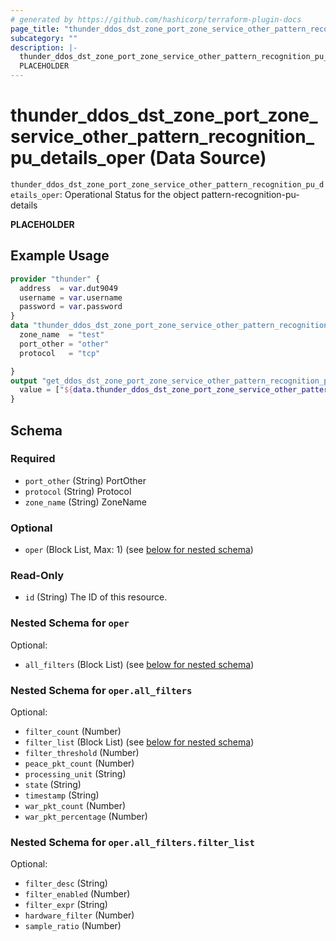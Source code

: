 ```yaml
---
# generated by https://github.com/hashicorp/terraform-plugin-docs
page_title: "thunder_ddos_dst_zone_port_zone_service_other_pattern_recognition_pu_details_oper Data Source - terraform-provider-thunder"
subcategory: ""
description: |-
  thunder_ddos_dst_zone_port_zone_service_other_pattern_recognition_pu_details_oper: Operational Status for the object pattern-recognition-pu-details
  PLACEHOLDER
---
```


# thunder_ddos_dst_zone_port_zone_service_other_pattern_recognition_pu_details_oper (Data Source)

`thunder_ddos_dst_zone_port_zone_service_other_pattern_recognition_pu_details_oper`: Operational Status for the object pattern-recognition-pu-details

__PLACEHOLDER__

## Example Usage

```terraform
provider "thunder" {
  address  = var.dut9049
  username = var.username
  password = var.password
}
data "thunder_ddos_dst_zone_port_zone_service_other_pattern_recognition_pu_details_oper" "thunder_ddos_dst_zone_port_zone_service_other_pattern_recognition_pu_details_oper" {
  zone_name  = "test"
  port_other = "other"
  protocol   = "tcp"

}
output "get_ddos_dst_zone_port_zone_service_other_pattern_recognition_pu_details_oper" {
  value = ["${data.thunder_ddos_dst_zone_port_zone_service_other_pattern_recognition_pu_details_oper.thunder_ddos_dst_zone_port_zone_service_other_pattern_recognition_pu_details_oper}"]
}
```

<!-- schema generated by tfplugindocs -->
## Schema

### Required

- `port_other` (String) PortOther
- `protocol` (String) Protocol
- `zone_name` (String) ZoneName

### Optional

- `oper` (Block List, Max: 1) (see [below for nested schema](#nestedblock--oper))

### Read-Only

- `id` (String) The ID of this resource.

<a id="nestedblock--oper"></a>
### Nested Schema for `oper`

Optional:

- `all_filters` (Block List) (see [below for nested schema](#nestedblock--oper--all_filters))

<a id="nestedblock--oper--all_filters"></a>
### Nested Schema for `oper.all_filters`

Optional:

- `filter_count` (Number)
- `filter_list` (Block List) (see [below for nested schema](#nestedblock--oper--all_filters--filter_list))
- `filter_threshold` (Number)
- `peace_pkt_count` (Number)
- `processing_unit` (String)
- `state` (String)
- `timestamp` (String)
- `war_pkt_count` (Number)
- `war_pkt_percentage` (Number)

<a id="nestedblock--oper--all_filters--filter_list"></a>
### Nested Schema for `oper.all_filters.filter_list`

Optional:

- `filter_desc` (String)
- `filter_enabled` (Number)
- `filter_expr` (String)
- `hardware_filter` (Number)
- `sample_ratio` (Number)


